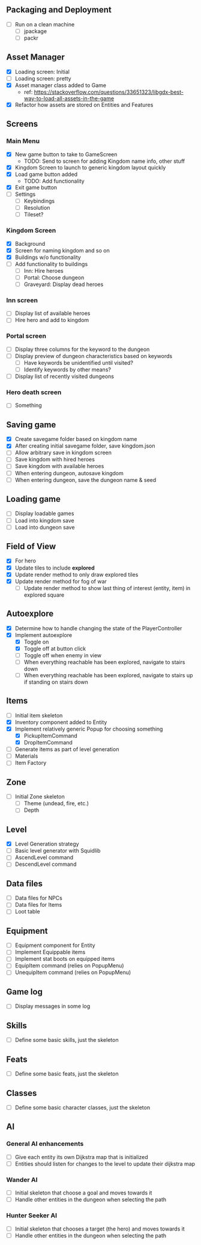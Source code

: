 ## Packaging and Deployment
- [ ] Run on a clean machine
  - [ ] jpackage
  - [ ] packr

## Asset Manager
- [x] Loading screen: Initial
- [ ] Loading screen: pretty
- [x] Asset manager class added to Game
    - ref: https://stackoverflow.com/questions/33651323/libgdx-best-way-to-load-all-assets-in-the-game
- [x] Refactor how assets are stored on Entities and Features

## Screens

### Main Menu
- [x] New game button to take to GameScreen
    - TODO: Send to screen for adding Kingdom name info, other stuff
- [x] Kingdom Screen to launch to generic kingdom layout quickly
- [x] Load game button added
    - TODO: Add functionality
- [x] Exit game button
- [ ] Settings
  - [ ] Keybindings
  - [ ] Resolution
  - [ ] Tileset?

### Kingdom Screen
- [x] Background
- [x] Screen for naming kingdom and so on 
- [x] Buildings w/o functionality
- [ ] Add functionality to buildings
    - [ ] Inn: Hire heroes
    - [ ] Portal: Choose dungeon
    - [ ] Graveyard: Display dead heroes
  
### Inn screen
- [ ] Display list of available heroes
- [ ] Hire hero and add to kingdom

### Portal screen
- [ ] Display three columns for the keyword to the dungeon
- [ ] Display preview of dungeon characteristics based on keywords
  - [ ] Have keywords be unidentified until visited?
  - [ ] Identify keywords by other means?
- [ ] Display list of recently visited dungeons

### Hero death screen
- [ ] Something

## Saving game
- [x] Create savegame folder based on kingdom name
- [x] After creating initial savegame folder, save kingdom.json
- [ ] Allow arbitrary save in kingdom screen
- [ ] Save kingdom with hired heroes
- [ ] Save kingdom with available heroes
- [ ] When entering dungeon, autosave kingdom
- [ ] When entering dungeon, save the dungeon name & seed

## Loading game
- [ ] Display loadable games
- [ ] Load into kingdom save
- [ ] Load into dungeon save

## Field of View
- [x] For hero
- [x] Update tiles to include **explored**
- [x] Update render method to only draw explored tiles
- [x] Update render method for fog of war
  - [ ] Update render method to show last thing of interest (entity, item) in explored square

## Autoexplore

- [x] Determine how to handle changing the state of the PlayerController
- [x] Implement autoexplore
    - [x] Toggle on
    - [x] Toggle off at button click
    - [ ] Toggle off when enemy in view
    - [ ] When everything reachable has been explored, navigate to stairs down
    - [ ] When everything reachable has been explored, navigate to stairs up if standing on stairs down

## Items

- [ ] Initial item skeleton
- [x] Inventory component added to Entity
- [x] Implement relatively generic Popup for choosing something
    - [x] PickupItemCommand
    - [x] DropItemCommand
- [ ] Generate items as part of level generation
- [ ] Materials
- [ ] Item Factory

## Zone
- [ ] Initial Zone skeleton
  - [ ] Theme (undead, fire, etc.)
  - [ ] Depth

## Level
- [x] Level Generation strategy
- [ ] Basic level generator with Squidlib
- [ ] AscendLevel command
- [ ] DescendLevel command

## Data files
- [ ] Data files for NPCs
- [ ] Data files for Items
- [ ] Loot table

## Equipment
- [ ] Equipment component for Entity
- [ ] Implement Equippable items
- [ ] Implement stat boots on equipped items
- [ ] EquipItem command (relies on PopupMenu)
- [ ] UnequipItem command (relies on PopupMenu)

## Game log
- [ ] Display messages in some log

## Skills
- [ ] Define some basic skills, just the skeleton

## Feats
- [ ] Define some basic feats, just the skeleton

## Classes
- [ ] Define some basic character classes, just the skeleton

## AI
### General AI enhancements
- [ ] Give each entity its own Dijkstra map that is initialized
- [ ] Entities should listen for changes to the level to update their dijkstra map

### Wander AI
- [ ] Initial skeleton that choose a goal and moves towards it
- [ ] Handle other entities in the dungeon when selecting the path

### Hunter Seeker AI
- [ ] Initial skeleton that chooses a target (the hero) and moves towards it
- [ ] Handle other entities in the dungeon when selecting the path